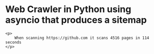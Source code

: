 <html>

<head>
    <title>Web crawler in Python</title>
    <meta charset="UTF-8">
</head>

<body>
    <h1>Web Crawler in Python using asyncio that produces a sitemap</h1>

    <p>
    	When scanning https://github.com it scans 4516 pages in 114 seconds
    </p>
</body>
</html>